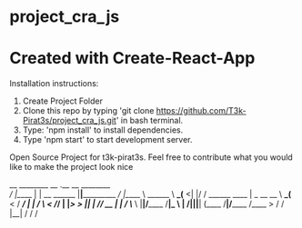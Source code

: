 # project_cra_js
# Created with Create-React-App

Installation instructions:

1. Create Project Folder
2. Clone this repo by typing 'git clone https://github.com/T3k-Pirat3s/project_cra_js.git' in bash terminal.
3. Type: 'npm install' to install dependencies.
4. Type 'npm start' to start development server.



Open Source Project for t3k-pirat3s. Feel free to contribute 
what you would like to make the project
look nice

                                                                                                                         

  __ ________  __                    .__               __ ________         
_/  |\_____  \|  | __         ______ |__|___________ _/  |\_____  \  ______
\   __\_(__  <|  |/ /  ______ \____ \|  \_  __ \__  \\   __\_(__  < /  ___/
 |  | /       \    <  /_____/ |  |_> >  ||  | \// __ \|  | /       \\___ \ 
 |__|/______  /__|_ \         |   __/|__||__|  (____  /__|/______  /____  >
            \/     \/         |__|                  \/           \/     \/ 
